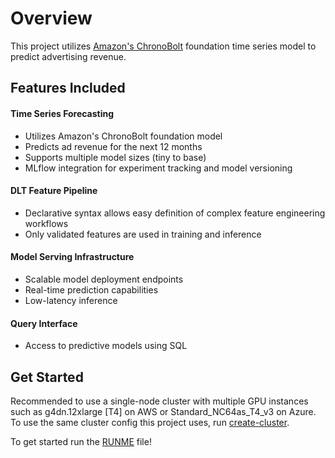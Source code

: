 # Overview
This project utilizes [Amazon's ChronoBolt](https://huggingface.co/amazon/chronos-bolt-small) foundation time series model to predict advertising revenue.

## Features Included
#### Time Series Forecasting
- Utilizes Amazon's ChronoBolt foundation model
- Predicts ad revenue for the next 12 months
- Supports multiple model sizes (tiny to base)
- MLflow integration for experiment tracking and model versioning
#### DLT Feature Pipeline
- Declarative syntax allows easy definition of complex feature engineering workflows
- Only validated features are used in training and inference
#### Model Serving Infrastructure
- Scalable model deployment endpoints
- Real-time prediction capabilities
- Low-latency inference
#### Query Interface
- Access to predictive models using SQL

## Get Started
Recommended to use a single-node cluster with multiple GPU instances such as g4dn.12xlarge [T4] on AWS or Standard_NC64as_T4_v3 on Azure. To use the same cluster config this project uses, run [create-cluster](./setup/create-cluster.ipynb).

To get started run the [RUNME](./RUNME.py) file!
